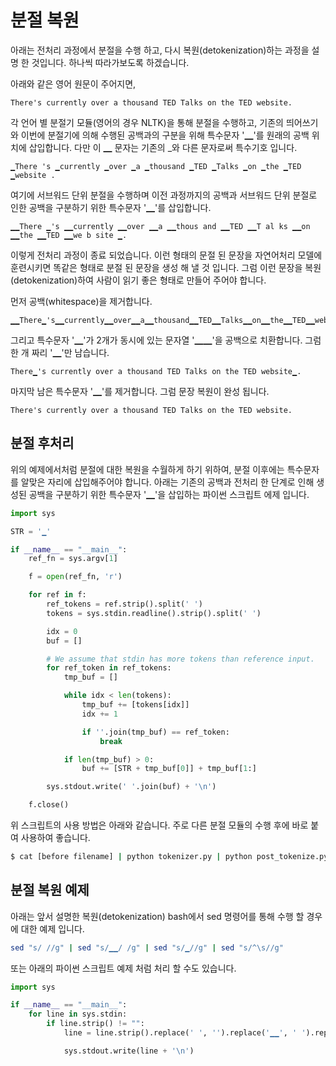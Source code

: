 # 분절 복원

아래는 전처리 과정에서 분절을 수행 하고, 다시 복원(detokenization)하는 과정을 설명 한 것입니다. 하나씩 따라가보도록 하겠습니다.

아래와 같은 영어 원문이 주어지면,
```
There's currently over a thousand TED Talks on the TED website.
```
각 언어 별 분절기 모듈(영어의 경우 NLTK)을 통해 분절을 수행하고, 기존의 띄어쓰기와 이번에 분절기에 의해 수행된 공백과의 구분을 위해 특수문자 '▁'를 원래의 공백 위치에 삽입합니다. 다만 이 ▁ 문자는 기존의 _와 다른 문자로써 특수기호 입니다.
```
▁There 's ▁currently ▁over ▁a ▁thousand ▁TED ▁Talks ▁on ▁the ▁TED ▁website .
```
여기에 서브워드 단위 분절을 수행하며 이전 과정까지의 공백과 서브워드 단위 분절로 인한 공백을 구분하기 위한 특수문자 '▁'를 삽입합니다.
```
▁▁There ▁'s ▁▁currently ▁▁over ▁▁a ▁▁thous and ▁▁TED ▁▁T al ks ▁▁on ▁▁the ▁▁TED ▁▁we b site ▁.
```
이렇게 전처리 과정이 종료 되었습니다. 이런 형태의 문절 된 문장을 자연어처리 모델에 훈련시키면 똑같은 형태로 분절 된 문장을 생성 해 낼 것 입니다. 그럼 이런 문장을 복원(detokenization)하여 사람이 읽기 좋은 형태로 만들어 주어야 합니다.

먼저 공백(whitespace)을 제거합니다.
```
▁▁There▁'s▁▁currently▁▁over▁▁a▁▁thousand▁▁TED▁▁Talks▁▁on▁▁the▁▁TED▁▁website▁.
```
그리고 특수문자 '▁'가 2개가 동시에 있는 문자열 '▁▁'을 공백으로 치환합니다. 그럼 한 개 짜리 '▁'만 남습니다.
```
There▁'s currently over a thousand TED Talks on the TED website▁.
```
마지막 남은 특수문자 '▁'를 제거합니다. 그럼 문장 복원이 완성 됩니다.
```
There's currently over a thousand TED Talks on the TED website.
```

## 분절 후처리

위의 예제에서처럼 분절에 대한 복원을 수월하게 하기 위하여, 분절 이후에는 특수문자를 알맞은 자리에 삽입해주어야 합니다. 아래는 기존의 공백과 전처리 한 단계로 인해 생성된 공백을 구분하기 위한 특수문자 '▁'을 삽입하는 파이썬 스크립트 에제 입니다.

```python
import sys

STR = '▁'

if __name__ == "__main__":
    ref_fn = sys.argv[1]

    f = open(ref_fn, 'r')

    for ref in f:
        ref_tokens = ref.strip().split(' ')
        tokens = sys.stdin.readline().strip().split(' ')

        idx = 0
        buf = []

        # We assume that stdin has more tokens than reference input.
        for ref_token in ref_tokens:
            tmp_buf = []

            while idx < len(tokens):
                tmp_buf += [tokens[idx]]
                idx += 1

                if ''.join(tmp_buf) == ref_token:
                    break

            if len(tmp_buf) > 0:
                buf += [STR + tmp_buf[0]] + tmp_buf[1:]

        sys.stdout.write(' '.join(buf) + '\n')

    f.close()
```

위 스크립트의 사용 방법은 아래와 같습니다. 주로 다른 분절 모듈의 수행 후에 바로 붙여 사용하여 좋습니다.

```bash
$ cat [before filename] | python tokenizer.py | python post_tokenize.py [before filename]
```

## 분절 복원 예제

아래는 앞서 설명한 복원(detokenization) bash에서 sed 명령어를 통해 수행 할 경우에 대한 예제 입니다.

```bash
sed "s/ //g" | sed "s/▁▁/ /g" | sed "s/▁//g" | sed "s/^\s//g"
```

또는 아래의 파이썬 스크립트 예제 처럼 처리 할 수도 있습니다.

```python
import sys

if __name__ == "__main__":
    for line in sys.stdin:
        if line.strip() != "":
            line = line.strip().replace(' ', '').replace('▁▁', ' ').replace('▁', '').strip()

            sys.stdout.write(line + '\n')
```